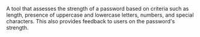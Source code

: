 A tool that assesses the strength of a password based on criteria such as length, presence of uppercase and lowercase letters, numbers, and special characters. This also provides feedback to users on the password's strength.
